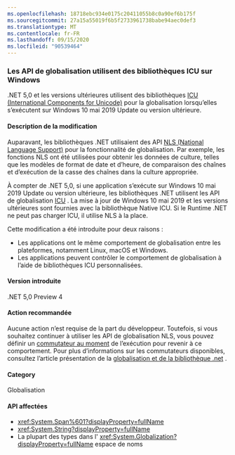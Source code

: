 ```yaml
---
ms.openlocfilehash: 18718ebc934e0175c20411055b8c0a90ef6b175f
ms.sourcegitcommit: 27a15a55019f6b5f2733961738babe94aec0def3
ms.translationtype: MT
ms.contentlocale: fr-FR
ms.lasthandoff: 09/15/2020
ms.locfileid: "90539464"
---
```

### <a name="globalization-apis-use-icu-libraries-on-windows"></a>Les API de globalisation utilisent des bibliothèques ICU sur Windows

.NET 5,0 et les versions ultérieures utilisent des bibliothèques [ICU (International Components for Unicode)](http://site.icu-project.org/home) pour la globalisation lorsqu’elles s’exécutent sur Windows 10 mai 2019 Update ou version ultérieure.

#### <a name="change-description"></a>Description de la modification

Auparavant, les bibliothèques .NET utilisaient des API [NLS (National Language Support)](/windows/win32/intl/national-language-support) pour la fonctionnalité de globalisation. Par exemple, les fonctions NLS ont été utilisées pour obtenir les données de culture, telles que les modèles de format de date et d’heure, de comparaison des chaînes et d’exécution de la casse des chaînes dans la culture appropriée.

À compter de .NET 5,0, si une application s’exécute sur Windows 10 mai 2019 Update ou version ultérieure, les bibliothèques .NET utilisent les API de globalisation [ICU](http://site.icu-project.org/home) . La mise à jour de Windows 10 mai 2019 et les versions ultérieures sont fournies avec la bibliothèque Native ICU. Si le Runtime .NET ne peut pas charger ICU, il utilise NLS à la place.

Cette modification a été introduite pour deux raisons :

- Les applications ont le même comportement de globalisation entre les plateformes, notamment Linux, macOS et Windows.
- Les applications peuvent contrôler le comportement de globalisation à l’aide de bibliothèques ICU personnalisées.

#### <a name="version-introduced"></a>Version introduite

.NET 5,0 Preview 4

#### <a name="recommended-action"></a>Action recommandée

Aucune action n’est requise de la part du développeur. Toutefois, si vous souhaitez continuer à utiliser les API de globalisation NLS, vous pouvez définir un [commutateur au moment](../../../../docs/core/run-time-config/globalization.md#nls) de l’exécution pour revenir à ce comportement. Pour plus d’informations sur les commutateurs disponibles, consultez l’article présentation de la [globalisation et de la bibliothèque .net](../../../../docs/standard/globalization-localization/globalization-icu.md) .

#### <a name="category"></a>Category

Globalisation

#### <a name="affected-apis"></a>API affectées

- <xref:System.Span%601?displayProperty=fullName>
- <xref:System.String?displayProperty=fullName>
- La plupart des types dans l' <xref:System.Globalization?displayProperty=fullName> espace de noms

<!--

#### Affected APIs

- ``T:System.Span`1``
- `T:System.String`
- `N:System.Globalization`

-->
